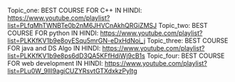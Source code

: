 Topic_one: BEST COURSE FOR C++ IN HINDI: https://www.youtube.com/playlist?list=PLfqMhTWNBTe0b2nM6JHVCnAkhQRGiZMSJ
Topic_two: BEST COURSE FOR python IN HINDI: https://www.youtube.com/playlist?list=PLKKfKV1b9e8oyESqu5mrGN-eDxHdNoi_j
Topic_three: BEST COURSE FOR java and DS Algo IN HINDI: https://www.youtube.com/playlist?list=PLKKfKV1b9e8ps6dD3QA5KFfHdiWj9cB1s
Topic_four: BEST COURSE FOR web development IN HINDI: https://www.youtube.com/playlist?list=PLu0W_9lII9agiCUZYRsvtGTXdxkzPyItg
